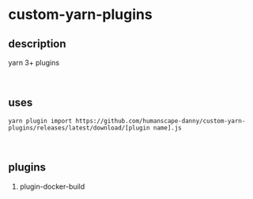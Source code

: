 # custom-yarn-plugins

## description

yarn 3+ plugins 

<br>

## uses

```
yarn plugin import https://github.com/humanscape-danny/custom-yarn-plugins/releases/latest/download/[plugin name].js
```

<br>

## plugins

1. plugin-docker-build
